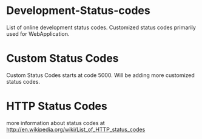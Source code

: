 # Development-Status-codes
List of online development status codes.
Customized status codes primarily used for WebApplication.


# Custom Status Codes

Custom Status Codes starts at code 5000.
Will be adding more customized status codes.

# HTTP Status Codes

more information about status codes at
http://en.wikipedia.org/wiki/List_of_HTTP_status_codes




